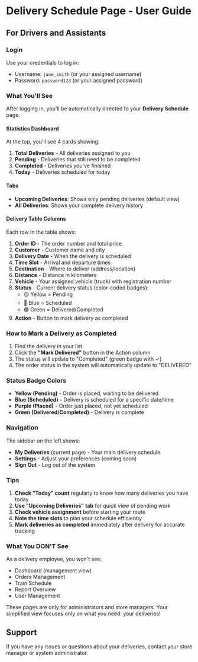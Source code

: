 # Delivery Schedule Page - User Guide

## For Drivers and Assistants

### Login
Use your credentials to log in:
- Username: `jane_smith` (or your assigned username)
- Password: `password123` (or your assigned password)

### What You'll See

After logging in, you'll be automatically directed to your **Delivery Schedule** page.

#### Statistics Dashboard
At the top, you'll see 4 cards showing:
1. **Total Deliveries** - All deliveries assigned to you
2. **Pending** - Deliveries that still need to be completed
3. **Completed** - Deliveries you've finished
4. **Today** - Deliveries scheduled for today

#### Tabs
- **Upcoming Deliveries**: Shows only pending deliveries (default view)
- **All Deliveries**: Shows your complete delivery history

#### Delivery Table Columns
Each row in the table shows:

1. **Order ID** - The order number and total price
2. **Customer** - Customer name and city
3. **Delivery Date** - When the delivery is scheduled
4. **Time Slot** - Arrival and departure times
5. **Destination** - Where to deliver (address/location)
6. **Distance** - Distance in kilometers
7. **Vehicle** - Your assigned vehicle (truck) with registration number
8. **Status** - Current delivery status (color-coded badges):
   - 🟡 Yellow = Pending
   - 🔵 Blue = Scheduled
   - 🟢 Green = Delivered/Completed
9. **Action** - Button to mark delivery as completed

### How to Mark a Delivery as Completed

1. Find the delivery in your list
2. Click the **"Mark Delivered"** button in the Action column
3. The status will update to "Completed" (green badge with ✓)
4. The order status in the system will automatically update to "DELIVERED"

### Status Badge Colors

- **Yellow (Pending)** - Order is placed, waiting to be delivered
- **Blue (Scheduled)** - Delivery is scheduled for a specific date/time
- **Purple (Placed)** - Order just placed, not yet scheduled
- **Green (Delivered/Completed)** - Delivery is complete

### Navigation

The sidebar on the left shows:
- **My Deliveries** (current page) - Your main delivery schedule
- **Settings** - Adjust your preferences (coming soon)
- **Sign Out** - Log out of the system

### Tips

1. **Check "Today" count** regularly to know how many deliveries you have today
2. **Use "Upcoming Deliveries" tab** for quick view of pending work
3. **Check vehicle assignment** before starting your route
4. **Note the time slots** to plan your schedule efficiently
5. **Mark deliveries as completed** immediately after delivery for accurate tracking

### What You DON'T See

As a delivery employee, you won't see:
- Dashboard (management view)
- Orders Management
- Train Schedule
- Report Overview  
- User Management

These pages are only for administrators and store managers. Your simplified view focuses only on what you need: your deliveries!

## Support

If you have any issues or questions about your deliveries, contact your store manager or system administrator.
